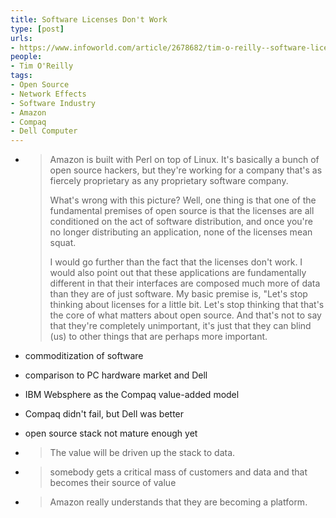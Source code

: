 ```yaml
---
title: Software Licenses Don't Work
type: [post]
urls:
- https://www.infoworld.com/article/2678682/tim-o-reilly--software-licenses-don-t-work.html
people:
- Tim O'Reilly
tags:
- Open Source
- Network Effects
- Software Industry
- Amazon
- Compaq
- Dell Computer
---
```


- > Amazon is built with Perl on top of Linux.  It's basically a bunch of open source hackers, but they're working for a company that's as fiercely proprietary as any proprietary software company.
  >
  > What's wrong with this picture? Well, one thing is that one of the fundamental premises of open source is that the licenses are all conditioned on the act of software distribution, and once you're no longer distributing an application, none of the licenses mean squat.
  >
  > I would go further than the fact that the licenses don't work.  I would also point out that these applications are fundamentally different in that their interfaces are composed much more of data than they are of just software. My basic premise is, "Let's stop thinking about licenses for a little bit. Let's stop thinking that that's the core of what matters about open source. And that's not to say that they're completely unimportant, it's just that they can blind (us) to other things that are perhaps more important.

- commoditization of software

- comparison to PC hardware market and Dell

- IBM Websphere as the Compaq value-added model

- Compaq didn't fail, but Dell was better

- open source stack not mature enough yet

- > The value will be driven up the stack to data.

- > somebody gets a critical mass of customers and data and that becomes their source of value

- > Amazon really understands that they are becoming a platform.
